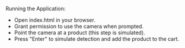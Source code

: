 Running the Application:
- Open index.html in your browser.
- Grant permission to use the camera when prompted.
- Point the camera at a product (this step is simulated).
- Press "Enter" to simulate detection and add the product to the cart.
